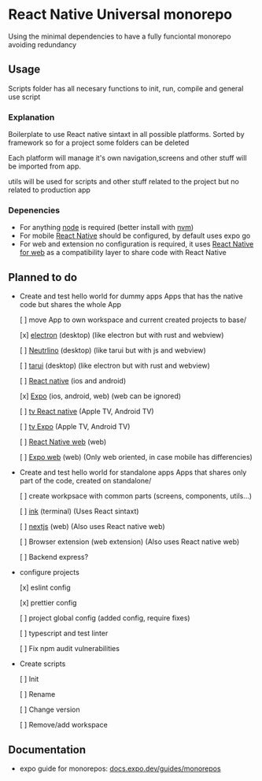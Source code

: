 # React Native Universal monorepo

Using the minimal dependencies to have a fully funciontal monorepo avoiding redundancy

## Usage

Scripts folder has all necesary functions to init, run, compile and general use script

### Explanation

Boilerplate to use React native sintaxt in all possible platforms. Sorted by framework so for a project some folders can be deleted

Each platform will manage it's own navigation,screens and other stuff will be imported from app.

utils will be used for scripts and other stuff related to the project but no related to production app

### Depenencies

- For anything [node](https://nodejs.org/es) is required (better install with [nvm](https://github.com/nvm-sh/nvm))
- For mobile [React Native](https://reactnative.dev/docs/environment-setup?guide=quickstart) should be configured, by default uses expo go
- For web and extension no configuration is required, it uses [React Native for web](https://necolas.github.io/react-native-web/) as a compatibility layer to share code with React Native

## Planned to do

- Create and test hello world for dummy apps
  Apps that has the native code but shares the whole App

  [ ] move App to own workspace and current created projects to base/<project>

  [x] [electron](https://electronjs.org/) (desktop) (like electron but with rust and webview)

  [ ] [Neutrlino](https://neutralino.js.org/) (desktop) (like tarui but with js and webview)

  [ ] [tarui](https://tauri.app/) (desktop) (like electron but with rust and webview)

  [ ] [React native](https://reactnative.dev/) (ios and android)

  [x] [Expo](https://expo.dev/) (ios, android, web) (web can be ignored)

  [ ] [tv React native](https://github.com/react-native-tvos/react-native-tvos) (Apple TV, Android TV)

  [ ] [tv Expo](https://github.com/react-native-tvos/react-native-tvos) (Apple TV, Android TV)

  [ ] [React Native web](https://necolas.github.io/react-native-web/) (web)

  [ ] [Expo web](https://expo.dev/) (web) (Only web oriented, in case mobile has differencies)

- Create and test hello world for standalone apps
  Apps that shares only part of the code, created on standalone/<project>

  [ ] create workpsace with common parts (screens, components, utils...)

  [ ] [ink](https://github.com/vadimdemedes/ink) (terminal) (Uses React sintaxt)

  [ ] [nextjs](https://nextjs.org/) (web) (Also uses React native web)

  [ ] Browser extension (web extension) (Also uses React native web)

  [ ] Backend express?

- configure projects

  [x] eslint config

  [x] prettier config

  [ ] project global config (added config, require fixes)

  [ ] typescript and test linter

  [ ] Fix npm audit vulnerabilities

- Create scripts

  [ ] Init

  [ ] Rename

  [ ] Change version

  [ ] Remove/add workspace

## Documentation

- expo guide for monorepos: [docs.expo.dev/guides/monorepos](https://docs.expo.dev/guides/monorepos/)
